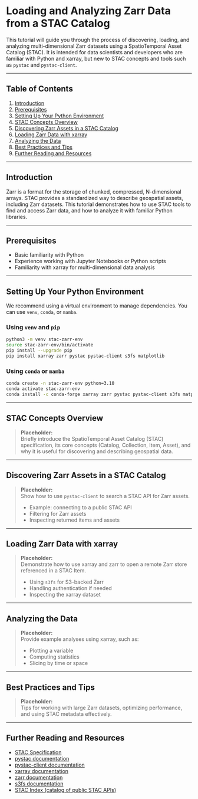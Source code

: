 # Loading and Analyzing Zarr Data from a STAC Catalog

This tutorial will guide you through the process of discovering, loading, and analyzing multi-dimensional Zarr datasets using a SpatioTemporal Asset Catalog (STAC). It is intended for data scientists and developers who are familiar with Python and xarray, but new to STAC concepts and tools such as `pystac` and `pystac-client`.

---

## Table of Contents

1. [Introduction](#introduction)
2. [Prerequisites](#prerequisites)
3. [Setting Up Your Python Environment](#setting-up-your-python-environment)
4. [STAC Concepts Overview](#stac-concepts-overview)
5. [Discovering Zarr Assets in a STAC Catalog](#discovering-zarr-assets-in-a-stac-catalog)
6. [Loading Zarr Data with xarray](#loading-zarr-data-with-xarray)
7. [Analyzing the Data](#analyzing-the-data)
8. [Best Practices and Tips](#best-practices-and-tips)
9. [Further Reading and Resources](#further-reading-and-resources)

---

## Introduction

Zarr is a format for the storage of chunked, compressed, N-dimensional arrays. STAC provides a standardized way to describe geospatial assets, including Zarr datasets. This tutorial demonstrates how to use STAC tools to find and access Zarr data, and how to analyze it with familiar Python libraries.

---

## Prerequisites

- Basic familiarity with Python
- Experience working with Jupyter Notebooks or Python scripts
- Familiarity with xarray for multi-dimensional data analysis

---

## Setting Up Your Python Environment

We recommend using a virtual environment to manage dependencies. You can use `venv`, `conda`, or `mamba`.

### Using `venv` and `pip`

```bash
python3 -m venv stac-zarr-env
source stac-zarr-env/bin/activate
pip install --upgrade pip
pip install xarray zarr pystac pystac-client s3fs matplotlib
```

### Using `conda` or `mamba`

```bash
conda create -n stac-zarr-env python=3.10
conda activate stac-zarr-env
conda install -c conda-forge xarray zarr pystac pystac-client s3fs matplotlib
```

---

## STAC Concepts Overview

> **Placeholder:**  
> Briefly introduce the SpatioTemporal Asset Catalog (STAC) specification, its core concepts (Catalog, Collection, Item, Asset), and why it is useful for discovering and describing geospatial data.

---

## Discovering Zarr Assets in a STAC Catalog

> **Placeholder:**  
> Show how to use `pystac-client` to search a STAC API for Zarr assets.  
> - Example: connecting to a public STAC API  
> - Filtering for Zarr assets  
> - Inspecting returned items and assets

---

## Loading Zarr Data with xarray

> **Placeholder:**  
> Demonstrate how to use xarray and zarr to open a remote Zarr store referenced in a STAC Item.  
> - Using `s3fs` for S3-backed Zarr  
> - Handling authentication if needed  
> - Inspecting the xarray dataset

---

## Analyzing the Data

> **Placeholder:**  
> Provide example analyses using xarray, such as:  
> - Plotting a variable  
> - Computing statistics  
> - Slicing by time or space

---

## Best Practices and Tips

> **Placeholder:**  
> Tips for working with large Zarr datasets, optimizing performance, and using STAC metadata effectively.

---

## Further Reading and Resources

- [STAC Specification](https://stacspec.org/)
- [pystac documentation](https://pystac.readthedocs.io/)
- [pystac-client documentation](https://pystac-client.readthedocs.io/)
- [xarray documentation](https://docs.xarray.dev/)
- [zarr documentation](https://zarr.readthedocs.io/)
- [s3fs documentation](https://s3fs.readthedocs.io/)
- [STAC Index (catalog of public STAC APIs)](https://stacindex.org/)